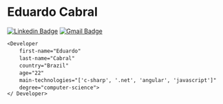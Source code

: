 # Eduardo Cabral
[![Linkedin Badge](https://img.shields.io/badge/-eduardosbcabral-blue?style=flat-square&logo=Linkedin&logoColor=white&link=https://www.linkedin.com/in/eduardosbcabral/)](https://www.linkedin.com/in/eduardosbcabral/)
[![Gmail Badge](https://img.shields.io/badge/-eduardosbcabral@gmail.com-c14438?style=flat-square&logo=Gmail&logoColor=white&link=mailto:eduardosbcabral@gmail.com)](mailto:eduardosbcabral@gmail.com)

`<Developer`   
  `first-name="Eduardo"`   
  `last-name="Cabral"`   
  `country="Brazil"`   
  `age="22"`   
  `main-technologies="['c-sharp', '.net', 'angular', 'javascript']"`    
  `degree="computer-science">`   
`</ Developer>`
